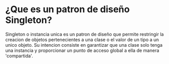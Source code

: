 # ¿Que es un patron de diseño Singleton?
Singleton o instancia unica es un patron de diseño que permite restringir la creacion de objetos
pertenecientes a una clase o el valor de un tipo a un unico objeto. Su intencion consiste en 
garantizar que una clase solo tenga una instancia y proporcionar un punto de acceso global a ella
de manera 'compartida'.


